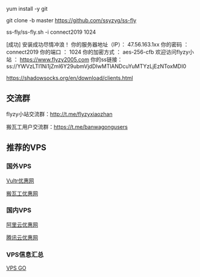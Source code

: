 yum install -y git

git clone -b master https://github.com/ssyzyg/ss-fly

ss-fly/ss-fly.sh -i connect2019 1024


[成功] 安装成功尽情冲浪！
你的服务器地址（IP）： 47.56.163.1xx
你的密码            ： connect2019
你的端口            ： 1024
你的加密方式        ： aes-256-cfb
欢迎访问flyzy小站   ： https://www.flyzy2005.com
你的ss链接： ss://YWVzLTI1Ni1jZmI6Y29ubmVjdDIwMTlANDcuYuMTYzLjEzNToxMDI0

https://shadowsocks.org/en/download/clients.html



## 交流群
flyzy小站交流群：http://t.me/flyzyxiaozhan

搬瓦工用户交流群：https://t.me/banwagongusers

## 推荐的VPS
### 国外VPS
[Vultr优惠网](https://www.vultryhw.cn/)

[搬瓦工优惠网](https://www.bwgyhw.cn/)

### 国内VPS
[阿里云优惠网](https://www.aliyunyhw.com)

[腾讯云优惠网](https://www.tengxunyunyhw.com)

### VPS信息汇总
[VPS GO](https://www.vpsgo.com)
